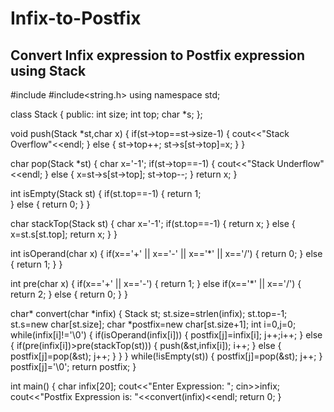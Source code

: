 # Infix-to-Postfix

## Convert Infix expression to Postfix expression using Stack

#include <iostream>
#include<string.h>
using namespace std;

class Stack
{
public:
    int size;
    int top;
    char *s;
};

void push(Stack *st,char x)
{
    if(st->top==st->size-1)
    {
        cout<<"Stack Overflow"<<endl;
    }
    else
    {
        st->top++;
        st->s[st->top]=x;
    }
}

char pop(Stack *st)
{
    char x='-1';
    if(st->top==-1)
    {
        cout<<"Stack Underflow"<<endl;
    }
    else
    {
        x=st->s[st->top];
        st->top--;
    }
    return x;
}

int isEmpty(Stack st)
{
    if(st.top==-1)
    {
        return 1;    
    }
    else
    {
        return 0;
    }
}

char stackTop(Stack st)
{
    char x='-1';
    if(st.top==-1)
    {
        return x;
    }
    else
    {
        x=st.s[st.top];
        return x;
    }
}

int isOperand(char x)
{
    if(x=='+' || x=='-' || x=='*' || x=='/')
    {
        return 0;
    }
    else
    {
        return 1;
    }
}

int pre(char x)
{
    if(x=='+' || x=='-')
    {
        return 1;
    }
    else if(x=='*' || x=='/')
    {
        return 2;
    }
    else
    {
        return 0;
    }
}

char* convert(char *infix)
{
    Stack st;
    st.size=strlen(infix);
    st.top=-1;
    st.s=new char[st.size];
    char *postfix=new char[st.size+1];
    int i=0,j=0;
    while(infix[i]!='\0')
    {
        if(isOperand(infix[i]))
        {
            postfix[j]=infix[i];
            j++;i++;
        }
        else
        {
            if(pre(infix[i])>pre(stackTop(st)))
            {
                push(&st,infix[i]);
                i++;
            }
            else
            {
                postfix[j]=pop(&st);
                j++;
            }
        }
    }
    while(!isEmpty(st))
    {
        postfix[j]=pop(&st);
        j++;
    }
    postfix[j]='\0';
    return postfix;
}

int main()
{
    char infix[20];
    cout<<"Enter Expression: ";
    cin>>infix;
    cout<<"Postfix Expression is: "<<convert(infix)<<endl;
    return 0;
}
